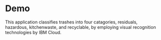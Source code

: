 # Demo
This application classifies trashes into four catagories, residuals, hazardous, kitchenwaste, and recyclable, by employing visual recognition technologies by IBM Cloud.
